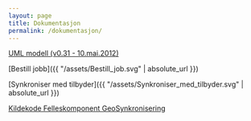 ```yaml
---
layout: page
title: Dokumentasjon 
permalink: /dokumentasjon/
---
```


[UML modell (v0.31 - 10.mai.2012)](http://www.geosynkronisering.no/files/umlmodell/0.3)

[Bestill jobb]({{ "/assets/Bestill_job.svg" | absolute_url }})

[Synkroniser med tilbyder]({{ "/assets/Synkroniser_med_tilbyder.svg" | absolute_url }})

[Kildekode Felleskomponent GeoSynkronisering](https://github.com/kartverket/geosynkronisering)


